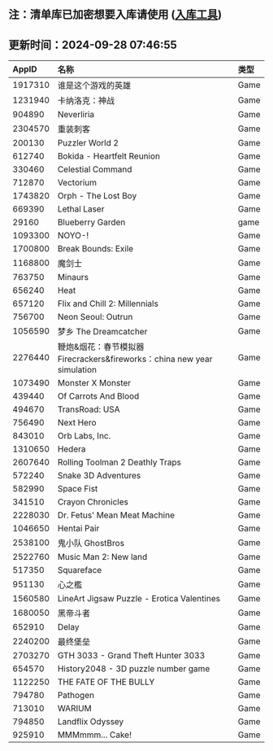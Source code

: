 ## 注：清单库已加密想要入库请使用 ([入库工具](https://github.com/BlankTMing/ManifestAutoUpdate/releases))

## 更新时间：2024-09-28 07:46:55
| AppID | 名称 | 类型  |
| :-------------------- | :----------------------------- | :----------- |
| 1917310 | 谁是这个游戏的英雄| Game |
| 1231940 | 卡纳洛克：神战| Game |
| 904890 | Neverliria| Game |
| 2304570 | 重装刺客| Game |
| 200130 | Puzzler World 2| Game |
| 612740 | Bokida - Heartfelt Reunion| Game |
| 330460 | Celestial Command| Game |
| 712870 | Vectorium| Game |
| 1743820 | Orph - The Lost Boy| Game |
| 669390 | Lethal Laser| Game |
| 29160 | Blueberry Garden| game |
| 1093300 | NOYO-!| Game |
| 1700800 | Break Bounds: Exile| Game |
| 1168800 | 魔剑士| Game |
| 763750 | Minaurs| Game |
| 656240 | Heat| Game |
| 657120 | Flix and Chill 2: Millennials| Game |
| 756700 | Neon Seoul: Outrun| Game |
| 1056590 | 梦乡 The Dreamcatcher| Game |
| 2276440 | 鞭炮&烟花：春节模拟器Firecrackers&fireworks：china new year simulation| Game |
| 1073490 | Monster X Monster| Game |
| 439440 | Of Carrots And Blood| Game |
| 494670 | TransRoad: USA| Game |
| 756490 | Next Hero| Game |
| 843010 | Orb Labs, Inc.| Game |
| 1310650 | Hedera| Game |
| 2607640 | Rolling Toolman 2 Deathly Traps| Game |
| 572240 | Snake 3D Adventures| Game |
| 582990 | Space Fist| Game |
| 341510 | Crayon Chronicles| Game |
| 2228030 | Dr. Fetus' Mean Meat Machine| Game |
| 1046650 | Hentai Pair| Game |
| 2538100 | 鬼小队 GhostBros| Game |
| 2522760 | Music Man 2: New land| Game |
| 517350 | Squareface| Game |
| 951130 | 心之檻| Game |
| 1560580 | LineArt Jigsaw Puzzle - Erotica Valentines| Game |
| 1680050 | 黑帝斗者| Game |
| 652910 | Delay| Game |
| 2240200 | 最终堡垒| Game |
| 2703270 | GTH 3033 - Grand Theft Hunter 3033| Game |
| 654570 | History2048 - 3D puzzle number game| Game |
| 1122250 | THE FATE OF THE BULLY| Game |
| 794780 | Pathogen| Game |
| 713010 | WARIUM| Game |
| 794850 | Landflix Odyssey| Game |
| 925910 | MMMmmm... Cake!| Game |
